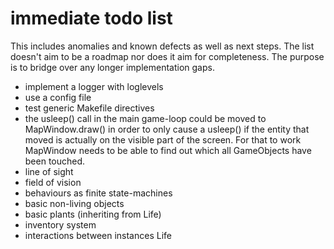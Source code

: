 # immediate todo list

This includes anomalies and known defects as well as next steps. The list doesn't aim to be a roadmap nor does it aim for completeness. The purpose is to bridge over any longer implementation gaps.

* implement a logger with loglevels
* use a config file
* test generic Makefile directives
* the usleep() call in the main game-loop could be moved to MapWindow.draw() in order to only cause a usleep() if the entity that moved is actually on the visible part of the screen. For that to work MapWindow needs to be able to find out which all GameObjects have been touched.
* line of sight
* field of vision
* behaviours as finite state-machines
* basic non-living objects
* basic plants (inheriting from Life)
* inventory system
* interactions between instances Life
